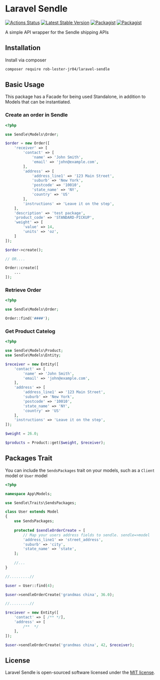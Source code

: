 # Laravel Sendle

[![Actions Status](https://github.com/roblesterjr04/Laravel-Sendle/workflows/Unit%20Testing/badge.svg)](https://github.com/roblesterjr04/Laravel-Sendle/actions)
[![Latest Stable Version](https://img.shields.io/packagist/v/rob-lester-jr04/laravel-sendle.svg)](https://packagist.org/packages/rob-lester-jr04/laravel-sendle)
[![Packagist](https://img.shields.io/packagist/dm/rob-lester-jr04/laravel-sendle.svg)](https://packagist.org/packages/rob-lester-jr04/laravel-sendle)
[![Packagist](https://img.shields.io/packagist/l/rob-lester-jr04/laravel-sendle.svg)](https://packagist.org/packages/rob-lester-jr04/laravel-sendle)

A simple API wrapper for the Sendle shipping APIs

## Installation

Install via composer

```bash
composer require rob-lester-jr04/laravel-sendle
```

## Basic Usage

This package has a Facade for being used Standalone, in addition to Models that can be instantiated.

### Create an order in Sendle

```php
<?php

use Sendle\Models\Order;

$order = new Order([
	'receiver' => [
		'contact' => [
			'name' => 'John Smith',
			'email' => 'john@example.com',
		],
		'address' => [
			'address_line1' => '123 Main Street',
			'suburb' => 'New York',
			'postcode' => '10010',
			'state_name' => 'NY',
			'country' => 'US'
		],
		'instructions' => 'Leave it on the step',
	],
	'description' => 'test package',
	'product_code' => 'STANDARD-PICKUP',
	'weight' => [
		'value' => 14,
		'units' => 'oz',
	]
]);

$order->create();

// OR....

Order::create([
	...
]);

```

### Retrieve Order

```php
<?php

use Sendle\Models\Order;

Order::find('####');

```

### Get Product Catelog

```php
<?php

use Sendle\Models\Product;
use Sendle\Models\Entity;

$receiver = new Entity([
	'contact' => [
		'name' => 'John Smith',
		'email' => 'john@example.com',
	],
	'address' => [
		'address_line1' => '123 Main Street',
		'suburb' => 'New York',
		'postcode' => '10010',
		'state_name' => 'NY',
		'country' => 'US'
	],
	'instructions' => 'Leave it on the step',
]);

$weight = 26.0;

$products = Product::get($weight, $receiver);

```

## Packages Trait

You can include the `SendsPackages` trait on your models, such as a `Client` model or `User` model

```php
<?php

namespace App\Models;

use Sendle\Traits\SendsPackages;

class User extends Model
{
	use SendsPackages;
	
	protected $sendleOrderCreate = [
		// Map your users address fields to sendle. sendle=>model
		'address_line1' => 'street_address',
		'suburb' => 'city',
		'state_name' => 'state',
	];
	
	//...
}

//.........//

$user = User::find(4);

$user->sendleOrderCreate('grandmas china', 36.0);

//.........//

$reciever = new Entity([
	'contact' => [ /** */],
	'address' => [
		/**  */
	],
]);

$user->sendleOrderCreate('grandmas china', 42, $receiver);

```
	

## License

Laravel Sendle is open-sourced software licensed under the [MIT license](LICENSE.md).
